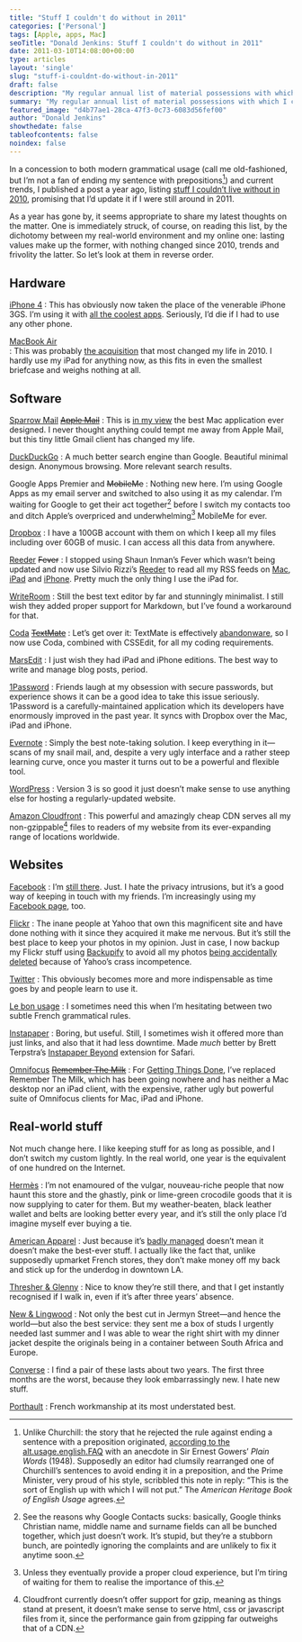 ```yaml
---
title: "Stuff I couldn't do without in 2011"
categories: ['Personal']
tags: [Apple, apps, Mac]
seoTitle: "Donald Jenkins: Stuff I couldn't do without in 2011"
date: 2011-03-10T14:08:00+00:00
type: articles
layout: 'single'
slug: "stuff-i-couldnt-do-without-in-2011"  
draft: false
description: "My regular annual list of material possessions with which I cannot dispense."
summary: "My regular annual list of material possessions with which I cannot dispense."
featured_image: "d4b77ae1-28ca-47f3-0c73-6083d56fef00"
author: "Donald Jenkins"
showthedate: false
tableofcontents: false
noindex: false
---
```


In a concession to both modern grammatical usage (call me old-fashioned, but I’m not a fan of ending my sentence with prepositions[^1]) and current trends, I published a post a year ago, listing [stuff I couldn’t live without in 2010](https://www.donaldjenkins.com/stuff-i-couldnt-live-without-in-2010/), promising that I’d update it if I were still around in 2011.

As a year has gone by, it seems appropriate to share my latest thoughts on the matter. One is immediately struck, of course, on reading this list, by the dichotomy between my real-world environment and my online one: lasting values make up the former, with nothing changed since 2010, trends and frivolity the latter. So let’s look at them in reverse order.

Hardware
--------

[iPhone 4](http://www.apple.com/iphone/)
: This has obviously now taken the place of the venerable iPhone 3GS. I’m using it with [all the coolest apps](http://cl.ly/580V). Seriously, I’d die if I had to use any other phone.

[MacBook Air](http://www.apple.com/macbookair)  
: This was probably [the acquisition](https://www.donaldjenkins.com/the-new-macbook-air-with-its-first-rate-gpu-and-ssd-its-real-life-performance-belies-the-paper-specs/) that most changed my life in 2010. I hardly use my iPad for anything now, as this fits in even the smallest briefcase and weighs nothing at all.

Software
--------

[Sparrow Mail](http://www.sparrowmailapp.com/) ~~[Apple Mail](http://www.apple.com/macosx/what-is-macosx/mail-ical-address-book.html)~~
: This is [in my view](https://www.donaldjenkins.com/sparrow-mail-the-most-elegant-powerful-and-minimalist-mac-email-client/) the best Mac application ever designed. I never thought anything could tempt me away from Apple Mail, but this tiny little Gmail client has changed my life.

[DuckDuckGo](http://ff.duckduckgo.com/)
: A much better search engine than Google. Beautiful minimal design. Anonymous browsing. More relevant search results.

Google Apps Premier and ~~MobileMe~~
: Nothing new here. I’m using Google Apps as my email server and switched to also using it as my calendar. I’m waiting for Google to get their act together[^2] before I switch my contacts too and ditch Apple’s overpriced and underwhelming[^3] MobileMe for ever.

[Dropbox](https://www.dropbox.com/)
: I have a 100GB account with them on which I keep all my files including over 60GB of music. I can access all this data from anywhere.

[Reeder](http://reederapp.com/) ~~Fever~~
: I stopped using Shaun Inman’s Fever which wasn’t being updated and now use Silvio Rizzi’s [Reeder](https://www.donaldjenkins.com/reeder-for-mac-a-stunning-implementation-of-minimalism-elegant-design-and-practicality-in-one-rss-client/) to read all my RSS feeds on [Mac](http://ff.duckduckgo.com/?q=reeder?or%203ac), [iPad](http://itunes.apple.com/us/app/reeder-for-ipad/id375661689?mt=8) and [iPhone](http://itunes.apple.com/us/app/reeder/id325502379?mt=8). Pretty much the only thing I use the iPad for.

[WriteRoom](http://www.hogbaysoftware.com/products/writeroom)
: Still the best text editor by far and stunningly minimalist. I still wish they added proper support for Markdown, but I’ve found a workaround for that.

[Coda](http://www.panic.com/coda/) ~~[TextMate](http://www.macromates.com/)~~
: Let’s get over it: TextMate is effectively [abandonware](http://en.wikipedia.org/wiki/Abandonware), so I now use Coda, combined with CSSEdit, for all my coding requirements.
  
[MarsEdit](http://www.red-sweater.com/marsedit/)
: I just wish they had iPad and iPhone editions. The best way to write and manage blog posts, period.

[1Password](https://1password.com)
: Friends laugh at my obsession with secure passwords, but experience shows it can be a good idea to take this issue seriously. 1Password is a carefully-maintained application which its developers have enormously improved in the past year. It syncs with Dropbox over the Mac, iPad and iPhone.

[Evernote](http://www.evernote.com/)
: Simply the best note-taking solution. I keep everything in it—scans of my snail mail, and, despite a very ugly interface and a rather steep learning curve, once you master it turns out to be a powerful and flexible tool.

[WordPress](http://wordpress.org/)
: Version 3 is so good it just doesn’t make sense to use anything else for hosting a regularly-updated website.

[Amazon Cloudfront](http://aws.amazon.com/cloudfront/)
: This powerful and amazingly cheap CDN serves all my non-gzippable[^4] files to readers of my website from its ever-expanding range of locations worldwide.

Websites
--------

[Facebook](http://www.facebook.com/donaldjenkins.com)
: I’m [still there](http://www.facebook.com/donaldjenkins.com). Just. I hate the privacy intrusions, but it’s a good way of keeping in touch with my friends. I’m increasingly using my [Facebook page](http://www.facebook.com/donaldjenkins.blog), too.

[Flickr](http://flickr.com/photos/astorg)
: The inane people at Yahoo that own this magnificent site and have done nothing with it since they acquired it make me nervous. But it’s still the best place to keep your photos in my opinion. Just in case, I now backup my Flickr stuff using [Backupify](https://web.archive.org/web/20221031193316/https://www.backupify.com/) to avoid all my photos [being accidentally deleted](http://www.huffingtonpost.com/2011/02/01/flickr-deletes-photos_n_817218.html) because of Yahoo’s crass incompetence.

[Twitter](http://twitter.com/donaldjenkins)
: This obviously becomes more and more indispensable as time goes by and people learn to use it.

[Le bon usage](https://www.grevisse.fr/etudiants-professionnels/le-bon-usage-electronique)
: I sometimes need this when I’m hesitating between two subtle French grammatical rules.

[Instapaper](http://www.instapaper.com/u)
: Boring, but useful. Still, I sometimes wish it offered more than just links, and also that it had less downtime. Made *much* better by Brett Terpstra’s [Instapaper Beyond](http://brettterpstra.com/instapaperbeyond/) extension for Safari.

[Omnifocus](http://www.omnigroup.com/applications/omnifocus/) ~~[Remember The Milk](http://rememberthemilk.com/)~~
: For [Getting Things Done](http://en.wikipedia.org/wiki/Getting_Things_Done), I’ve replaced Remember The Milk, which has been going nowhere and has neither a Mac desktop nor an iPad client, with the expensive, rather ugly but powerful suite of Omnifocus clients for Mac, iPad and iPhone.

Real-world stuff
----------------

Not much change here. I like keeping stuff for as long as possible, and I don’t switch my custom lightly. In the real world, one year is the equivalent of one hundred on the Internet.

[Hermès](https://web.archive.org/web/20221109090525/https://www.hermes.com/us/en/ "Only the pre-1988 leather and silk stuff")
: I’m not enamoured of the vulgar, nouveau-riche people that now haunt this store and the ghastly, pink or lime-green crocodile goods that it is now supplying to cater for them. But my weather-beaten, black leather wallet and belts are looking better every year, and it’s still the only place I’d imagine myself ever buying a tie.

[American Apparel](https://americanapparel.com)
: Just because it’s [badly managed](http://ff.duckduckgo.com/?q=american+apparel+losses) doesn’t mean it doesn’t make the best-ever stuff. I actually like the fact that, unlike supposedly upmarket French stores, they don’t make money off my back and stick up for the underdog in downtown LA.

[Thresher &amp; Glenny](http://www.thresherandglenny.com/)
: Nice to know they’re still there, and that I get instantly recognised if I walk in, even if it’s after three years’ absence.

[New &amp; Lingwood](http://www.newandlingwood.com/ "More like a Home from home")
: Not only the best cut in Jermyn Street—and hence the world—but also the best service: they sent me a box of studs I urgently needed last summer and I was able to wear the right shirt with my dinner jacket despite the originals being in a container between South Africa and Europe.

[Converse](https://web.archive.org/web/20190521204648/https://www.converse.com/ "Since 2002, as far as I'm concerned")
: I find a pair of these lasts about two years. The first three months are the worst, because they look embarrassingly new. I hate new stuff.

[Porthault](http://www.dporthault.fr/ "Porthault linen")
: French workmanship at its most understated best.

[^1]: Unlike Churchill: the story that he rejected the rule against ending a sentence with a preposition originated, [according to the alt.usage.english.FAQ](http://www.faqs.org/faqs/alt-usage-english-faq/) with an anecdote in Sir Ernest Gowers’ _Plain Words_ (1948). Supposedly an editor had clumsily rearranged one of Churchill’s sentences to avoid ending it in a preposition, and the Prime Minister, very proud of his style, scribbled this note in reply: “This is the sort of English up with which I will not put.” The *American Heritage Book of English Usage* agrees.

[^2]: See the reasons why Google Contacts sucks: basically, Google thinks Christian name, middle name and surname fields can all be bunched together, which just doesn’t work. It’s stupid, but they’re a stubborn bunch, are pointedly ignoring the complaints and are unlikely to fix it anytime soon.

[^3]: Unless they eventually provide a proper cloud experience, but I’m tiring of waiting for them to realise the importance of this.

[^4]: Cloudfront currently doesn’t offer support for gzip, meaning as things stand at present, it doesn’t make sense to serve html, css or javascript files from it, since the performance gain from gzipping far outweighs that of a CDN.